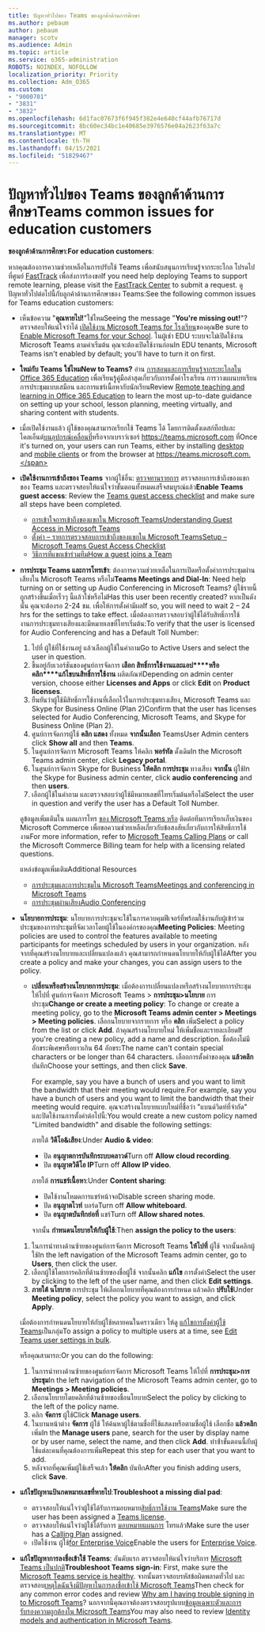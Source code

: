 ```yaml
---
title: ปัญหาทั่วไปของ Teams ของลูกค้าด้านการศึกษา
ms.author: pebaum
author: pebaum
manager: scotv
ms.audience: Admin
ms.topic: article
ms.service: o365-administration
ROBOTS: NOINDEX, NOFOLLOW
localization_priority: Priority
ms.collection: Adm_O365
ms.custom:
- "9000701"
- "3831"
- "3832"
ms.openlocfilehash: 6d1fac07673f6f945f382e4e640cf44afb76717d
ms.sourcegitcommit: 8bc60ec34bc1e40685e3976576e04a2623f63a7c
ms.translationtype: MT
ms.contentlocale: th-TH
ms.lasthandoff: 04/15/2021
ms.locfileid: "51829467"
---
```

# <a name="teams-common-issues-for-education-customers"></a><span data-ttu-id="09f61-102">ปัญหาทั่วไปของ Teams ของลูกค้าด้านการศึกษา</span><span class="sxs-lookup"><span data-stu-id="09f61-102">Teams common issues for education customers</span></span>

<span data-ttu-id="09f61-103">**ของลูกค้าด้านการศึกษา**:</span><span class="sxs-lookup"><span data-stu-id="09f61-103">**For education customers**:</span></span>

<span data-ttu-id="09f61-104">หากคุณต้องการความช่วยเหลือในการปรับใช้ Teams เพื่อสนับสนุนการเรียนรู้จากระยะไกล โปรดไปที่ศูนย์ [FastTrack](https://www.microsoft.com/fasttrack) เพื่อส่งการร้องขอ</span><span class="sxs-lookup"><span data-stu-id="09f61-104">If you need help deploying Teams to support remote learning, please visit the [FastTrack Center](https://www.microsoft.com/fasttrack) to submit a request.</span></span> <span data-ttu-id="09f61-105">ดูปัญหาทั่วไปต่อไปนี้กับลูกค้าด้านการศึกษาของ Teams:</span><span class="sxs-lookup"><span data-stu-id="09f61-105">See the following common issues for Teams education customers:</span></span>

- <span data-ttu-id="09f61-106">เห็นข้อความ "**คุณหายไป!**"ใช่ไหม</span><span class="sxs-lookup"><span data-stu-id="09f61-106">Seeing the message "**You're missing out!**"?</span></span> <span data-ttu-id="09f61-107">ตรวจสอบให้แน่ใจว่าได้ [เปิดใช้งาน Microsoft Teams for โรงเรียน](https://docs.microsoft.com/microsoft-365/education/intune-edu-trial/enable-microsoft-teams)ของคุณ</span><span class="sxs-lookup"><span data-stu-id="09f61-107">Be sure to [Enable Microsoft Teams for your School](https://docs.microsoft.com/microsoft-365/education/intune-edu-trial/enable-microsoft-teams).</span></span> <span data-ttu-id="09f61-108">ในผู้เช่า EDU ระบบจะไม่เปิดใช้งาน Microsoft Teams ตามค่าเริ่มต้น คุณจะต้องเปิดใช้งานก่อน</span><span class="sxs-lookup"><span data-stu-id="09f61-108">In EDU tenants, Microsoft Teams isn't enabled by default; you'll have to turn it on first.</span></span>

- <span data-ttu-id="09f61-109">**ใหม่กับ Teams ใช่ไหม**</span><span class="sxs-lookup"><span data-stu-id="09f61-109">**New to Teams?**</span></span> <span data-ttu-id="09f61-110">อ่าน [การสอนและการเรียนรู้จากระยะไกลใน Office 365 Education](https://support.office.com/article/remote-teaching-and-learning-in-office-365-education-f651ccae-7b65-478b-8366-51bb884025c4) เพื่อเรียนรู้คู่มือล่าสุดเกี่ยวกับการตั้งค่าโรงเรียน การวางแผนบทเรียน การประชุมแบบเสมือน และการแชร์เนื้อหากับนักเรียน</span><span class="sxs-lookup"><span data-stu-id="09f61-110">Review [Remote teaching and learning in Office 365 Education](https://support.office.com/article/remote-teaching-and-learning-in-office-365-education-f651ccae-7b65-478b-8366-51bb884025c4) to learn the most up-to-date guidance on setting up your school, lesson planning, meeting virtually, and sharing content with students.</span></span>

- <span data-ttu-id="09f61-111">เมื่อเปิดใช้งานแล้ว ผู้ใช้ของคุณสามารถเรียกใช้ Teams ได้ โดยการติดตั้งเดสก์ท็อปและไคลเอ็นต์[บนอุปกรณ์เคลื่อนที่](https://docs.microsoft.com/MicrosoftTeams/get-clients#mobile-clients)หรือจากเบราว์เซอร์[](https://docs.microsoft.com/MicrosoftTeams/get-clients#desktop-client) https://teams.microsoft.com ที่</span><span class="sxs-lookup"><span data-stu-id="09f61-111">Once it's turned on, your users can run Teams, either by installing [desktop](https://docs.microsoft.com/MicrosoftTeams/get-clients#desktop-client) and [mobile clients](https://docs.microsoft.com/MicrosoftTeams/get-clients#mobile-clients) or from the browser at https://teams.microsoft.com.</span></span>

- <span data-ttu-id="09f61-112">**เปิดใช้งานการเข้าถึงของ Teams** จากผู้ใช้อื่น: [ตรวจทานรายการ](https://docs.microsoft.com/microsoftteams/guest-access-checklist) ตรวจสอบการเข้าถึงของแขกของ Teams และตรวจสอบให้แน่ใจว่าขั้นตอนทั้งหมดเสร็จสมบูรณ์แล้ว</span><span class="sxs-lookup"><span data-stu-id="09f61-112">**Enable Teams guest access**: Review the [Teams guest access checklist](https://docs.microsoft.com/microsoftteams/guest-access-checklist) and make sure all steps have been completed.</span></span>
    - [<span data-ttu-id="09f61-113">การเข้าใจการเข้าถึงของแขกใน Microsoft Teams</span><span class="sxs-lookup"><span data-stu-id="09f61-113">Understanding Guest Access in Microsoft Teams</span></span>](https://docs.microsoft.com/microsoftteams/guest-access)
    - [<span data-ttu-id="09f61-114">ตั้งค่า – รายการตรวจสอบการเข้าถึงของแขกใน Microsoft Teams</span><span class="sxs-lookup"><span data-stu-id="09f61-114">Setup – Microsoft Teams Guest Access Checklist</span></span>](https://docs.microsoft.com/microsoftteams/guest-access-checklist)
    - [<span data-ttu-id="09f61-115">วิธีการที่แขกเข้าร่วมทีม</span><span class="sxs-lookup"><span data-stu-id="09f61-115">How a guest joins a Team</span></span>](https://docs.microsoft.com/microsoftteams/guest-joins)

- <span data-ttu-id="09f61-116">**การประชุม Teams และการโทรเข้า**: ต้องการความช่วยเหลือในการเปิดหรือตั้งค่าการประชุมผ่านเสียงใน Microsoft Teams หรือไม่</span><span class="sxs-lookup"><span data-stu-id="09f61-116">**Teams Meetings and Dial-In**: Need help turning on or setting up Audio Conferencing in Microsoft Teams?</span></span> <span data-ttu-id="09f61-117">ผู้ใช้รายนี้ถูกสร้างขึ้นเมื่อเร็วๆ นี้แล้วใช่หรือไม่</span><span class="sxs-lookup"><span data-stu-id="09f61-117">Has this user been recently created?</span></span> <span data-ttu-id="09f61-118">หากเป็นดังนั้น คุณจะต้องรอ 2-24 ชม. เพื่อให้การตั้งค่ามีผล</span><span class="sxs-lookup"><span data-stu-id="09f61-118">If so, you will need to wait 2 – 24 hrs for the settings to take effect.</span></span> <span data-ttu-id="09f61-119">เมื่อต้องการตรวจสอบว่าผู้ใช้ได้รับสิทธิ์การใช้งานการประชุมทางเสียงและมีหมายเลขที่โทรเริ่มต้น:</span><span class="sxs-lookup"><span data-stu-id="09f61-119">To verify that the user is licensed for Audio Conferencing and has a Default Toll Number:</span></span>
    1. <span data-ttu-id="09f61-120">ไปที่ ผู้ใช้ที่ใช้งานอยู่ แล้วเลือกผู้ใช้ในคําถาม</span><span class="sxs-lookup"><span data-stu-id="09f61-120">Go to Active Users and select the user in question.</span></span>
    2. <span data-ttu-id="09f61-121">ขึ้นอยู่กับเวอร์ชันของศูนย์การจัดการ **เลือก สิทธิ์การใช้งานและแอป\*\*\*\*หรือคลิก\*\*\*\*แก้ไขบนสิทธิ์การใช้งาน** ผลิตภัณฑ์</span><span class="sxs-lookup"><span data-stu-id="09f61-121">Depending on admin center version, choose either **Licenses and Apps** or click **Edit** on **Product licenses**.</span></span>
    3. <span data-ttu-id="09f61-122">ยืนยันว่าผู้ใช้มีสิทธิ์การใช้งานที่เลือกไว้ในการประชุมทางเสียง, Microsoft Teams และ Skype for Business Online (Plan 2)</span><span class="sxs-lookup"><span data-stu-id="09f61-122">Confirm that the user has licenses selected for Audio Conferencing, Microsoft Teams, and Skype for Business Online (Plan 2).</span></span>
    4. <span data-ttu-id="09f61-123">ศูนย์การจัดการผู้ใช้ **คลิก แสดง** ทั้งหมด **จากนั้นเลือก** Teams</span><span class="sxs-lookup"><span data-stu-id="09f61-123">User Admin centers click **Show all** and then **Teams**.</span></span>
    5. <span data-ttu-id="09f61-124">ในศูนย์การจัดการ Microsoft Teams ให้คลิก **พอร์ทัล** ดั้งเดิม</span><span class="sxs-lookup"><span data-stu-id="09f61-124">In the Microsoft Teams admin center, click **Legacy portal**.</span></span>
    6. <span data-ttu-id="09f61-125">ในศูนย์การจัดการ Skype for Business **ให้คลิก การประชุม** ทางเสียง **จากนั้น** ผู้ใช้</span><span class="sxs-lookup"><span data-stu-id="09f61-125">In the Skype for Business admin center, click **audio conferencing** and then **users**.</span></span>
    7. <span data-ttu-id="09f61-126">เลือกผู้ใช้ในคําถาม และตรวจสอบว่าผู้ใช้มีหมายเลขที่โทรเริ่มต้นหรือไม่</span><span class="sxs-lookup"><span data-stu-id="09f61-126">Select the user in question and verify the user has a Default Toll Number.</span></span>

    <span data-ttu-id="09f61-127">ดูข้อมูลเพิ่มเติมใน แผนการโทร [ของ Microsoft Teams หรือ](https://docs.microsoft.com/microsoftteams/calling-plans-for-office-365) ติดต่อทีมการเรียกเก็บเงินของ Microsoft Commerce เพื่อขอความช่วยเหลือเกี่ยวกับข้อสงสัยเกี่ยวกับการให้สิทธิ์การใช้งาน</span><span class="sxs-lookup"><span data-stu-id="09f61-127">For more information, refer to [Microsoft Teams Calling Plans](https://docs.microsoft.com/microsoftteams/calling-plans-for-office-365) or call the Microsoft Commerce Billing team for help with a licensing related questions.</span></span>

    <span data-ttu-id="09f61-128">แหล่งข้อมูลเพิ่มเติม</span><span class="sxs-lookup"><span data-stu-id="09f61-128">Additional Resources</span></span>

    - [<span data-ttu-id="09f61-129">การประชุมและการประชุมใน Microsoft Teams</span><span class="sxs-lookup"><span data-stu-id="09f61-129">Meetings and conferencing in Microsoft Teams</span></span>](https://docs.microsoft.com/microsoftteams/deploy-meetings-microsoft-teams-landing-page)
    - [<span data-ttu-id="09f61-130">การประชุมผ่านเสียง</span><span class="sxs-lookup"><span data-stu-id="09f61-130">Audio Conferencing</span></span>](https://docs.microsoft.com/microsoftteams/audio-conferencing-in-office-365)

- <span data-ttu-id="09f61-131">**นโยบายการประชุม**: นโยบายการประชุมจะใช้ในการควบคุมฟีเจอร์ที่พร้อมใช้งานกับผู้เข้าร่วมประชุมของการประชุมที่จัดเวลาโดยผู้ใช้ในองค์กรของคุณ</span><span class="sxs-lookup"><span data-stu-id="09f61-131">**Meeting Policies**: Meeting policies are used to control the features available to meeting participants for meetings scheduled by users in your organization.</span></span> <span data-ttu-id="09f61-132">หลังจากที่คุณสร้างนโยบายและเปลี่ยนแปลงแล้ว คุณสามารถกําหนดนโยบายให้กับผู้ใช้ได้</span><span class="sxs-lookup"><span data-stu-id="09f61-132">After you create a policy and make your changes, you can assign users to the policy.</span></span>

    - <span data-ttu-id="09f61-133">**เปลี่ยนหรือสร้างนโยบายการประชุม**: เมื่อต้องการเปลี่ยนแปลงหรือสร้างนโยบายการประชุม ให้ไปที่ ศูนย์การจัดการ Microsoft Teams > **การประชุม>นโยบาย** การประชุม</span><span class="sxs-lookup"><span data-stu-id="09f61-133">**Change or create a meeting policy**: To change or create a meeting policy, go to the **Microsoft Teams admin center > Meetings > Meeting policies**.</span></span> <span data-ttu-id="09f61-134">เลือกนโยบายจากรายการ หรือ **คลิก** เพิ่ม</span><span class="sxs-lookup"><span data-stu-id="09f61-134">Select a policy from the list or click **Add**.</span></span> <span data-ttu-id="09f61-135">ถ้าคุณสร้างนโยบายใหม่ ให้เพิ่มชื่อและรายละเอียด</span><span class="sxs-lookup"><span data-stu-id="09f61-135">If you're creating a new policy, add a name and description.</span></span> <span data-ttu-id="09f61-136">ชื่อต้องไม่มีอักขระพิเศษหรือยาวเกิน 64 อักขระ</span><span class="sxs-lookup"><span data-stu-id="09f61-136">The name can't contain special characters or be longer than 64 characters.</span></span> <span data-ttu-id="09f61-137">เลือกการตั้งค่าของคุณ **แล้วคลิก** บันทึก</span><span class="sxs-lookup"><span data-stu-id="09f61-137">Choose your settings, and then click **Save**.</span></span> 
    
        <span data-ttu-id="09f61-138">For example, say you have a bunch of users and you want to limit the bandwidth that their meeting would require.</span><span class="sxs-lookup"><span data-stu-id="09f61-138">For example, say you have a bunch of users and you want to limit the bandwidth that their meeting would require.</span></span> <span data-ttu-id="09f61-139">คุณจะสร้างนโยบายแบบใหม่ที่ชื่อว่า "แบนด์วิดท์ที่จํากัด" และปิดใช้งานการตั้งค่าต่อไปนี้:</span><span class="sxs-lookup"><span data-stu-id="09f61-139">You would create a new custom policy named "Limited bandwidth" and disable the following settings:</span></span>

        <span data-ttu-id="09f61-140">ภายใต้ **วิดีโอ&เสียง**:</span><span class="sxs-lookup"><span data-stu-id="09f61-140">Under **Audio & video**:</span></span>
        - <span data-ttu-id="09f61-141">ปิด **อนุญาตการบันทึกระบบคลาวด์**</span><span class="sxs-lookup"><span data-stu-id="09f61-141">Turn off **Allow cloud recording**.</span></span>
        - <span data-ttu-id="09f61-142">ปิด **อนุญาตวิดีโอ IP**</span><span class="sxs-lookup"><span data-stu-id="09f61-142">Turn off **Allow IP video**.</span></span>

        <span data-ttu-id="09f61-143">ภายใต้ **การแชร์เนื้อหา**:</span><span class="sxs-lookup"><span data-stu-id="09f61-143">Under **Content sharing**:</span></span>

        - <span data-ttu-id="09f61-144">ปิดใช้งานโหมดการแชร์หน้าจอ</span><span class="sxs-lookup"><span data-stu-id="09f61-144">Disable screen sharing mode.</span></span>
        - <span data-ttu-id="09f61-145">ปิด **อนุญาตไวท์** บอร์ด</span><span class="sxs-lookup"><span data-stu-id="09f61-145">Turn off **Allow whiteboard**.</span></span>
        - <span data-ttu-id="09f61-146">ปิด **อนุญาตบันทึกย่อที่** แชร์</span><span class="sxs-lookup"><span data-stu-id="09f61-146">Turn off **Allow shared notes**.</span></span>

        <span data-ttu-id="09f61-147">จากนั้น **กําหนดนโยบายให้กับผู้ใช้**:</span><span class="sxs-lookup"><span data-stu-id="09f61-147">Then **assign the policy to the users**:</span></span>

    1. <span data-ttu-id="09f61-148">ในการนําทางด้านซ้ายของศูนย์การจัดการ Microsoft Teams **ให้ไปที่** ผู้ใช้ จากนั้นคลิกผู้ใช้</span><span class="sxs-lookup"><span data-stu-id="09f61-148">In the left navigation of the Microsoft Teams admin center, go to **Users**, then click the user.</span></span>
    2. <span data-ttu-id="09f61-149">เลือกผู้ใช้โดยการคลิกที่ด้านซ้ายของชื่อผู้ใช้ จากนั้นคลิก **แก้ไข** การตั้งค่า</span><span class="sxs-lookup"><span data-stu-id="09f61-149">Select the user by clicking to the left of the user name, and then click **Edit settings**.</span></span>
    3. <span data-ttu-id="09f61-150">**ภายใต้ นโยบาย** การประชุม ให้เลือกนโยบายที่คุณต้องการกําหนด แล้วคลิก **ปรับใช้**</span><span class="sxs-lookup"><span data-stu-id="09f61-150">Under **Meeting policy**, select the policy you want to assign, and click **Apply**.</span></span>

    <span data-ttu-id="09f61-151">เมื่อต้องการกําหนดนโยบายให้กับผู้ใช้หลายคนในคราวเดียว ให้ดู [แก้ไขการตั้งค่าผู้ใช้ Teams](https://docs.microsoft.com/microsoftteams/edit-user-settings-in-bulk)เป็นกลุ่ม</span><span class="sxs-lookup"><span data-stu-id="09f61-151">To assign a policy to multiple users at a time, see [Edit Teams user settings in bulk](https://docs.microsoft.com/microsoftteams/edit-user-settings-in-bulk).</span></span>

    <span data-ttu-id="09f61-152">หรือคุณสามารถ:</span><span class="sxs-lookup"><span data-stu-id="09f61-152">Or you can do the following:</span></span>
    1. <span data-ttu-id="09f61-153">ในการนําทางด้านซ้ายของศูนย์การจัดการ Microsoft Teams ให้ไปที่ **การประชุม>การประชุม**</span><span class="sxs-lookup"><span data-stu-id="09f61-153">In the left navigation of the Microsoft Teams admin center, go to **Meetings > Meeting policies**.</span></span>
    2. <span data-ttu-id="09f61-154">เลือกนโยบายโดยคลิกที่ด้านซ้ายของชื่อนโยบาย</span><span class="sxs-lookup"><span data-stu-id="09f61-154">Select the policy by clicking to the left of the policy name.</span></span>
    3. <span data-ttu-id="09f61-155">คลิก **จัดการ** ผู้ใช้</span><span class="sxs-lookup"><span data-stu-id="09f61-155">Click **Manage users**.</span></span>
    4. <span data-ttu-id="09f61-156">ในบานหน้าต่าง **จัดการ** ผู้ใช้ ให้ค้นหาผู้ใช้ตามชื่อที่ใช้แสดงหรือตามชื่อผู้ใช้ เลือกชื่อ **แล้วคลิก** เพิ่ม</span><span class="sxs-lookup"><span data-stu-id="09f61-156">In the **Manage users** pane, search for the user by display name or by user name, select the name, and then click **Add**.</span></span> <span data-ttu-id="09f61-157">ทําซ้ําขั้นตอนนี้กับผู้ใช้แต่ละคนที่คุณต้องการเพิ่ม</span><span class="sxs-lookup"><span data-stu-id="09f61-157">Repeat this step for each user that you want to add.</span></span>
    5. <span data-ttu-id="09f61-158">หลังจากที่คุณเพิ่มผู้ใช้เสร็จแล้ว **ให้คลิก** บันทึก</span><span class="sxs-lookup"><span data-stu-id="09f61-158">After you finish adding users, click **Save**.</span></span>

- <span data-ttu-id="09f61-159">**แก้ไขปัญหาแป้นกดหมายเลขที่หายไป**:</span><span class="sxs-lookup"><span data-stu-id="09f61-159">**Troubleshoot a missing dial pad**:</span></span>
    - <span data-ttu-id="09f61-160">ตรวจสอบให้แน่ใจว่าผู้ใช้ได้รับการมอบหมาย[สิทธิ์การใช้งาน Teams](https://docs.microsoft.com/MicrosoftTeams/assign-teams-licenses)</span><span class="sxs-lookup"><span data-stu-id="09f61-160">Make sure the user has been assigned a [Teams license](https://docs.microsoft.com/MicrosoftTeams/assign-teams-licenses).</span></span>
    - <span data-ttu-id="09f61-161">ตรวจสอบให้แน่ใจว่าผู้ใช้ได้รับการ [มอบหมายแผนการ](https://docs.microsoft.com/MicrosoftTeams/calling-plan-landing-page) โทรแล้ว</span><span class="sxs-lookup"><span data-stu-id="09f61-161">Make sure the user has a [Calling Plan](https://docs.microsoft.com/MicrosoftTeams/calling-plan-landing-page) assigned.</span></span>
    - <span data-ttu-id="09f61-162">เปิดใช้งาน ผู้ใช้[for Enterprise Voice](https://docs.microsoft.com/skypeforbusiness/skype-for-business-hybrid-solutions/plan-your-phone-system-cloud-pbx-solution/enable-users-for-enterprise-voice-online-and-phone-system-voicemail#to-enable-your-users-for-phone-system-in-office-365-voice-and-voicemail)</span><span class="sxs-lookup"><span data-stu-id="09f61-162">Enable the users for [Enterprise Voice](https://docs.microsoft.com/skypeforbusiness/skype-for-business-hybrid-solutions/plan-your-phone-system-cloud-pbx-solution/enable-users-for-enterprise-voice-online-and-phone-system-voicemail#to-enable-your-users-for-phone-system-in-office-365-voice-and-voicemail).</span></span>

- <span data-ttu-id="09f61-163">**แก้ไขปัญหาการลงชื่อเข้าใช้ Teams**: อันดับแรก ตรวจสอบให้แน่ใจว่าบริการ [Microsoft Teams เป็นปกติ](https://admin.microsoft.com/Adminportal/Home?source=applauncher#/servicehealth)</span><span class="sxs-lookup"><span data-stu-id="09f61-163">**Troubleshoot Teams sign-in**: First, make sure the [Microsoft Teams service is healthy](https://admin.microsoft.com/Adminportal/Home?source=applauncher#/servicehealth).</span></span> <span data-ttu-id="09f61-164">จากนั้นตรวจสอบรหัสข้อผิดพลาดทั่วไป และตรวจสอบ[เหตุใดฉันจึงมีปัญหาในการลงชื่อเข้าใช้ Microsoft Teams](https://support.office.com/article/a02f683b-61a3-4008-9447-ee60c5593b0f)</span><span class="sxs-lookup"><span data-stu-id="09f61-164">Then check for any common error codes and review [Why am I having trouble signing in to Microsoft Teams](https://support.office.com/article/a02f683b-61a3-4008-9447-ee60c5593b0f)?</span></span> <span data-ttu-id="09f61-165">นอกจากนี้คุณอาจต้องตรวจสอบรูปแบบ[ข้อมูลเฉพาะตัวและการรับรองความถูกต้องใน Microsoft Teams](https://docs.microsoft.com/MicrosoftTeams/identify-models-authentication)</span><span class="sxs-lookup"><span data-stu-id="09f61-165">You may also need to review [Identity models and authentication in Microsoft Teams](https://docs.microsoft.com/MicrosoftTeams/identify-models-authentication).</span></span>
